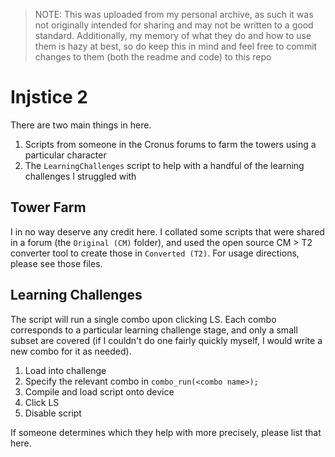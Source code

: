 > NOTE: This was uploaded from my personal archive, as such it was not originally intended for sharing and may not be written to a good standard. Additionally, my memory of what they do and how to use them is hazy at best, so do keep this in mind and feel free to commit changes to them (both the readme and code) to this repo

# Injstice 2

There are two main things in here.

1. Scripts from someone in the Cronus forums to farm the towers using a particular character
2. The `LearningChallenges` script to help with a handful of the learning challenges I struggled with

## Tower Farm

I in no way deserve any credit here. I collated some scripts that were shared in a forum (the `Original (CM)` folder), and used the open source CM > T2 converter tool to create those in `Converted (T2)`. For usage directions, please see those files.

## Learning Challenges

The script will run a single combo upon clicking LS. Each combo corresponds to a particular learning challenge stage, and only a small subset are covered (if I couldn't do one fairly quickly myself, I would write a new combo for it as needed).

1. Load into challenge
2. Specify the relevant combo in `combo_run(<combo name>);`
3. Compile and load script onto device
3. Click LS
4. Disable script

If someone determines which they help with more precisely, please list that here.